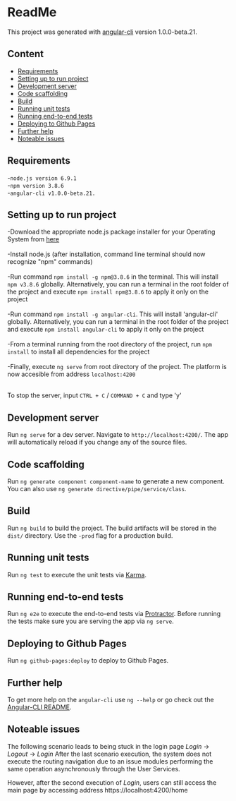 # ReadMe

This project was generated with [angular-cli](https://github.com/angular/angular-cli) version 1.0.0-beta.21.
## Content
- [Requirements](#requirements)
- [Setting up to run project](#setting-up-to-run-project)
- [Development server](#development-server)
- [Code scaffolding](#code-scaffolding)
- [Build](#build)
- [Running unit tests](#running-unit-tests)
- [Running end-to-end tests](#running-end-to-end-tests)
- [Deploying to Github Pages](#deploying-to-github-pages)
- [Further help](#further-help)
- [Noteable issues](#noteable-issues)

## Requirements

-`node.js version 6.9.1`<br>
-`npm version 3.8.6`<br>
-`angular-cli v1.0.0-beta.21.`

## Setting up to run project

-Download the appropriate node.js package installer for your Operating System from [here](https://nodejs.org/en/download/)<br><br>
-Install node.js (after installation, command line terminal should now recognize "npm" commands)<br><br>
-Run command `npm install -g npm@3.8.6` in the terminal. This will install `npm v3.8.6` globally. Alternatively, you can run a terminal in the root folder of the project and execute `npm install npm@3.8.6` to apply it only on the project<br><br>
-Run command `npm install -g angular-cli`. This will install 'angular-cli' globally. Alternatively, you can run a terminal in the root folder of the project and execute `npm install angular-cli` to apply it only on the project<br><br>
-From a terminal running from the root directory of the project, run `npm install` to install all dependencies for the project<br><br>
-Finally, execute `ng serve` from root directory of the project. The platform is now accesible from address `localhost:4200`<br><br>

To stop the server, input `CTRL + C` / `COMMAND + C` and type 'y'

## Development server
Run `ng serve` for a dev server. Navigate to `http://localhost:4200/`. The app will automatically reload if you change any of the source files.

## Code scaffolding

Run `ng generate component component-name` to generate a new component. You can also use `ng generate directive/pipe/service/class`.

## Build

Run `ng build` to build the project. The build artifacts will be stored in the `dist/` directory. Use the `-prod` flag for a production build.

## Running unit tests

Run `ng test` to execute the unit tests via [Karma](https://karma-runner.github.io).

## Running end-to-end tests

Run `ng e2e` to execute the end-to-end tests via [Protractor](http://www.protractortest.org/).
Before running the tests make sure you are serving the app via `ng serve`.

## Deploying to Github Pages

Run `ng github-pages:deploy` to deploy to Github Pages.

## Further help

To get more help on the `angular-cli` use `ng --help` or go check out the [Angular-CLI README](https://github.com/angular/angular-cli/blob/master/README.md).

## Noteable issues
The following scenario leads to being stuck in the login page
*Login* -> *Logout* -> *Login*
After the last scenario execution, the system does not execute the routing navigation due to an issue modules performing the same operation asynchronously through the User Services. 

However, after the second execution of *Login*, users can still access the main page by accessing address https://localhost:4200/home
